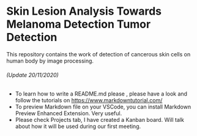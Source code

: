 # Skin Lesion Analysis Towards Melanoma Detection Tumor Detection

This repository contains the work of detection of cancerous skin cells on human body by image processing.

###### (Update 20/11/2020)
- To learn how to write a README.md please , please have a look and follow the tutorials on https://www.markdowntutorial.com/
- To preview Markdown file on your VSCode, you can install Markdown Preview Enhanced Extension. Very useful.
- Please check Projects tab, I have created a Kanban board. Will talk about how it will be used during our first meeting. 



